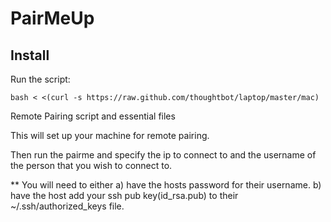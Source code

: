 PairMeUp
========
Install
-------

Run the script:

    bash < <(curl -s https://raw.github.com/thoughtbot/laptop/master/mac)

Remote Pairing script and essential files

This will set up your machine for remote pairing.


Then run the pairme and specify the ip to connect to and the username of the person that you wish to connect to.

** You will need to either a) have the hosts password for their username. b) have the host add your ssh pub key(id_rsa.pub) to their ~/.ssh/authorized_keys file. 
